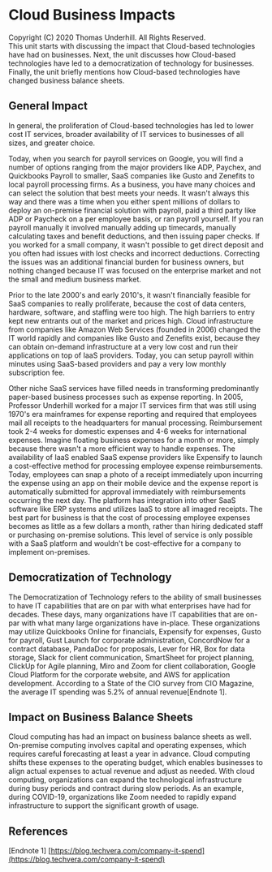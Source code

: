 # Cloud Business Impacts
Copyright (C) 2020 Thomas Underhill.  All Rights Reserved.
<br>
This unit starts with discussing the impact that Cloud-based technologies have had on businesses.  Next, the unit discusses how Cloud-based technologies have led to a democratization of technology for businesses.  Finally, the unit briefly mentions how Cloud-based technologies have changed business balance sheets.  

## General Impact

In general, the proliferation of Cloud-based technologies has led to lower cost IT services, broader availability of IT services to businesses of all sizes, and greater choice.  

Today, when you search for payroll services on Google, you will find a number of options ranging from the major providers like ADP, Paychex, and Quickbooks Payroll to smaller, SaaS companies like Gusto and Zenefits to local payroll processing firms.  As a business, you have many choices and can select the solution that best meets your needs.  It wasn't always this way and there was a time when you either spent millions of dollars to deploy an on-premise financial solution with payroll, paid a third party like ADP or Paycheck on a per employee basis, or ran payroll yourself.  If you ran payroll manually it involved manually adding up timecards, manually calculating taxes and benefit deductions, and then issuing paper checks.  If you worked for a small company, it wasn't possible to get direct deposit and you often had issues with lost checks and incorrect deductions.  Correcting the issues was an additional financial burden for business owners, but nothing changed because IT was focused on the enterprise market and not the small and medium business market.

Prior to the late 2000's and early 2010's, it wasn't financially feasible for SaaS companies to really proliferate, because the cost of data centers, hardware, software, and staffing were too high.  The high barriers to entry kept new entrants out of the market and prices high.  Cloud infrastructure from companies like Amazon Web Services \(founded in 2006\) changed the IT world rapidly and companies like Gusto and Zenefits exist, because they can obtain on-demand infrastructure at a very low cost and run their applications on top of IaaS providers.  Today, you can setup payroll within minutes using SaaS-based providers and pay a very low monthly subscription fee.  

Other niche SaaS services have filled needs in transforming predominantly paper-based business processes such as expense reporting.  In 2005, Professor Underhill worked for a major IT services firm that was still using 1970's era mainframes for expense reporting and required that employees mail all receipts to the headquarters for manual processing.  Reimbursement took 2-4 weeks for domestic expenses and 4-6 weeks for international expenses.  Imagine floating business expenses for a month or more, simply because there wasn't a more efficient way to handle expenses.  The availability of IaaS enabled SaaS expense providers like Expensify to launch a cost-effective method for processing employee expense reimbursements.  Today, employees can snap a photo of a receipt immediately upon incurring the expense using an app on their mobile device and the expense report is automatically submitted for approval immediately with reimbursements occurring the next day.  The platform has integration into other SaaS software like ERP systems and utilizes IaaS to store all imaged receipts.  The best part for business is that the cost of processing employee expenses becomes as little as a few dollars a month, rather than hiring dedicated staff or purchasing on-premise solutions.  This level of service is only possible with a SaaS platform and wouldn't be cost-effective for a company to implement on-premises.


## Democratization of Technology

The Democratization of Technology refers to the ability of small businesses to have IT capabilities that are on par with what enterprises have had for decades.  These days, many organizations have IT capabilities that are on-par with what many large organizations have in-place.  These organizations may utilize Quickbooks Online for financials, Expensify for expenses, Gusto for payroll, Gust Launch for corporate administration, ConcordNow for a contract database, PandaDoc for proposals, Lever for HR, Box for data storage, Slack for client communication, SmartSheet for project planning, ClickUp for Agile planning, Miro and Zoom for client collaboration, Google Cloud Platform for the corporate website, and AWS for application development.  According to a State of the CIO survey from CIO Magazine, the average IT spending was 5.2% of annual revenue\[Endnote 1\].  

## Impact on Business Balance Sheets

Cloud computing has had an impact on business balance sheets as well.  On-premise computing involves capital and operating expenses, which requires careful forecasting at least a year in advance.  Cloud computing shifts these expenses to the operating budget, which enables businesses to align actual expenses to actual revenue and adjust as needed. With cloud computing, organizations can expand the technological infrastructure during busy periods and contract during slow periods.  As an example, during COVID-19, organizations like Zoom needed to rapidly expand infrastructure to support the significant growth of usage.

## References

\[Endnote 1\] [https://blog.techvera.com/company-it-spend](https://blog.techvera.com/company-it-spend)
